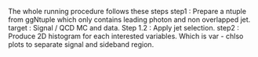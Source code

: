 The whole running procedure follows these steps
step1 : Prepare a ntuple from ggNtuple which only contains leading photon and non overlapped jet.
        target : Signal / QCD MC and data.
        Step 1.2 : Apply jet selection.
step2 : Produce 2D histogram for each interested variables. Which is var - chIso plots to separate signal and sideband region.
